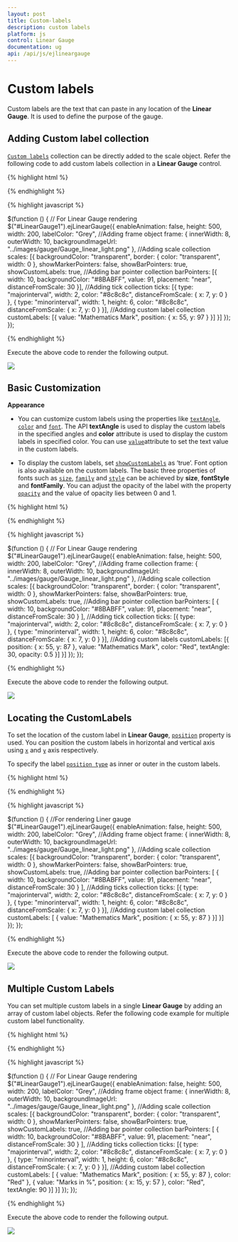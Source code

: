 ```yaml
---
layout: post
title: Custom-labels
description: custom labels
platform: js
control: Linear Gauge
documentation: ug
api: /api/js/ejlineargauge
---
```


# Custom labels

Custom labels are the text that can paste in any location of the **Linear Gauge**. It is used to define the purpose of the gauge.

## Adding Custom label collection

[`Custom labels`](../api/ejlineargauge#members:members:scales-customlabels) collection can be directly added to the scale object. Refer the following code to add custom labels collection in a **Linear Gauge** control.


{% highlight html %}

<div id="LinearGauge1"></div>

{% endhighlight %}

{% highlight javascript %}

 $(function () {
        // For Linear Gauge rendering
        $("#LinearGauge1").ejLinearGauge({
            enableAnimation: false, height: 500, width: 200, labelColor: "Grey",
            //Adding frame object
            frame: {
                innerWidth: 8,
                outerWidth: 10,
                backgroundImageUrl: "../images/gauge/Gauge_linear_light.png"
            },
            //Adding scale collection
            scales: [{
                backgroundColor: "transparent",
                border: { color: "transparent", width: 0 },
                showMarkerPointers: false, showBarPointers: true,
                showCustomLabels: true,
                //Adding bar pointer collection
                barPointers: [{
                    width: 10, backgroundColor: "#8BABFF",
                    value: 91, placement: "near", distanceFromScale: 30
                }],
                //Adding tick collection
                ticks: [{
                    type: "majorinterval", width: 2,
                    color: "#8c8c8c", distanceFromScale: { x: 7, y: 0 }
                },
                {
                    type: "minorinterval", width: 1, height: 6,
                    color: "#8c8c8c", distanceFromScale: { x: 7, y: 0 }
                }],
                //Adding custom label collection
                customLabels: [{
                    value: "Mathematics Mark", position: { x: 55, y: 97 }
                }]
            }]
        });
    });


{% endhighlight %}



Execute the above code to render the following output.

![](/js/LinearGauge/Custom-labels_images/Custom-labels_img1.png)

## Basic Customization

**Appearance**

* You can customize custom labels using the properties like [`textAngle`](../api/ejlineargauge#members:scales-customlabels-textangle), [`color`](../api/ejlineargauge#members:scales-customlabels-color) and [`font`](../api/ejlineargauge#members:scales-customlabels-font). The API **textAngle** is used to display the custom labels in the specified angles and **color** attribute is used to display the custom labels in specified color. You can use [`value`](../api/ejlineargauge#members:scales-customlabels-value)attribute to set the text value in the custom labels. 

* To display the custom labels, set [`showCustomLabels`](../api/ejlineargauge#members:scales-showcustomlabels) as ‘true’. Font option is also available on the custom labels. The basic three properties of fonts such as [`size`](../api/ejlineargauge#members:scales-showcustomlabels), [`family`](../api/ejlineargauge#members:scales-customlabels-font-fontfamily) and [`style`](../api/ejlineargauge#members:scales-customlabels-font-fontstyle) can be achieved by **size**, **fontStyle** and **fontFamily**. You can adjust the opacity of the label with the property [`opacity`](../api/ejlineargauge#members:scales-customlabels-opacity) and the value of opacity lies between 0 and 1.


{% highlight html %}

<div id="LinearGauge1"></div>

{% endhighlight %}

{% highlight javascript %}

   $(function () {
        // For Linear Gauge rendering
        $("#LinearGauge1").ejLinearGauge({
            enableAnimation: false, height: 500, width: 200, labelColor: "Grey",
            //Adding frame collection
            frame: {
                innerWidth: 8,
                outerWidth: 10,
                backgroundImageUrl: "../images/gauge/Gauge_linear_light.png"
            },
            //Adding scale collection
            scales: [{
                backgroundColor: "transparent",
                border: { color: "transparent", width: 0 },
                showMarkerPointers: false, showBarPointers: true,
                showCustomLabels: true,
                //Adding bar pointer collection
                barPointers: [
                {
                    width: 10, backgroundColor: "#8BABFF",
                    value: 91, placement: "near", distanceFromScale: 30
                }
                ],
                //Adding tick collection
                ticks: [{
                    type: "majorinterval", width: 2,
                    color: "#8c8c8c", distanceFromScale: { x: 7, y: 0 }
                },
                {
                    type: "minorinterval", width: 1, height: 6,
                    color: "#8c8c8c", distanceFromScale: { x: 7, y: 0 }
                }],
                //Adding custom labels
                customLabels: [{
                    position: { x: 55, y: 87 },
                    value: "Mathematics Mark",
                    color: "Red",
                    textAngle: 30,
                    opacity: 0.5
                }]
            }]
        });
    });


{% endhighlight %}



Execute the above code to render the following output.

![](/js/LinearGauge/Custom-labels_images/Custom-labels_img2.png)

## Locating the CustomLabels

To set the location of the custom label in **Linear Gauge**, [`position`](../api/ejlineargauge#members:scales-customlabels-position) property is used. You can position the custom labels in horizontal and vertical axis using [`x`](../api/ejlineargauge#members:scales-customlabels-position-x) and [`y`](../api/ejlineargauge#members:scales-customlabels-position-y) axis respectively.

To specify the label [`position type`](../api/ejlineargauge#members:scales-customlabels-positiontype) as inner or outer in the custom labels.


{% highlight html %}

<div id="LinearGauge1"></div>

{% endhighlight %}

{% highlight javascript %}

 $(function () {
        //For rendering Liner gauge
        $("#LinearGauge1").ejLinearGauge({
            enableAnimation: false, height: 500, width: 200, labelColor: "Grey",
            //Adding frame object
            frame: {
                innerWidth: 8,
                outerWidth: 10,
                backgroundImageUrl: "../images/gauge/Gauge_linear_light.png"
            },
            //Adding scale collection
            scales: [{
                backgroundColor: "transparent",
                border: { color: "transparent", width: 0 },
                showMarkerPointers: false, showBarPointers: true,
                showCustomLabels: true,
                //Adding bar pointer collection
                barPointers: [
                {
                    width: 10, backgroundColor: "#8BABFF",
                    value: 91, placement: "near", distanceFromScale: 30
                }
                ],
                //Adding ticks collection
                ticks: [{
                    type: "majorinterval", width: 2,
                    color: "#8c8c8c", distanceFromScale: { x: 7, y: 0 }
                },
                {
                    type: "minorinterval", width: 1, height: 6,
                    color: "#8c8c8c", distanceFromScale: { x: 7, y: 0 }
                }],
                //Adding custom label collection
                customLabels: [
                { value: "Mathematics Mark", position: { x: 55, y: 87 } }]
            }]
        });
    });

{% endhighlight %}


Execute the above code to render the following output.

![](/js/LinearGauge/Custom-labels_images/Custom-labels_img3.png)

## Multiple Custom Labels

You can set multiple custom labels in a single **Linear Gauge** by adding an array of custom label objects. Refer the following code example for multiple custom label functionality.

{% highlight html %}

<div id="LinearGauge1"></div>

{% endhighlight %}

{% highlight javascript %}

$(function () {
        // For Linear Gauge rendering
        $("#LinearGauge1").ejLinearGauge({
            enableAnimation: false, height: 500, width: 200, labelColor: "Grey",
            //Adding frame object
            frame: {
                innerWidth: 8,
                outerWidth: 10,
                backgroundImageUrl: "../images/gauge/Gauge_linear_light.png"
            },
            //Adding scale collection
            scales: [{
                backgroundColor: "transparent",
                border: { color: "transparent", width: 0 },
                showMarkerPointers: false, showBarPointers: true,
                showCustomLabels: true,
                //Adding bar pointer collection
                barPointers: [
                {
                    width: 10, backgroundColor: "#8BABFF",
                    value: 91, placement: "near", distanceFromScale: 30
                }
                ],
                //Adding ticks collection
                ticks: [{
                    type: "majorinterval", width: 2,
                    color: "#8c8c8c", distanceFromScale: { x: 7, y: 0 }
                },
                {
                    type: "minorinterval", width: 1, height: 6,
                    color: "#8c8c8c", distanceFromScale: { x: 7, y: 0 }
                }],
                //Adding custom label collection
                customLabels: [
                {
                    value: "Mathematics Mark", position: { x: 55, y: 87 },
                    color: "Red"
                },
                {
                    value: "Marks in %", position: { x: 15, y: 57 },
                    color: "Red", textAngle: 90
                }]
            }]
        });
    });



{% endhighlight %}


Execute the above code to render the following output.

![](/js/LinearGauge/Custom-labels_images/Custom-labels_img4.png)

